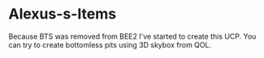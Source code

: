# Alexus-s-Items
Because BTS was removed from BEE2 I've started to create this UCP.
You can try to create bottomless pits using 3D skybox from QOL.
